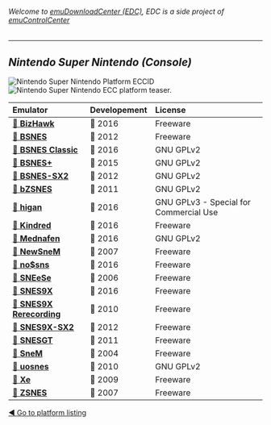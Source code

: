 ###### Welcome to [emuDownloadCenter (EDC)](https://github.com/PhoenixInteractiveNL/emuDownloadCenter/wiki/), EDC is a side project of [emuControlCenter](https://github.com/PhoenixInteractiveNL/emuControlCenter/wiki/)
***
## _Nintendo Super Nintendo (Console)_
![](https://raw.githubusercontent.com/wiki/PhoenixInteractiveNL/emuDownloadCenter/images_platform/ecc_snes_cell.png "Nintendo Super Nintendo Platform ECCID")
![](https://raw.githubusercontent.com/wiki/PhoenixInteractiveNL/emuDownloadCenter/images_platform/ecc_snes_teaser.png "Nintendo Super Nintendo ECC platform teaser.")

| Emulator | Developement | License |
|:---------|:-------------|:--------|
| [:file_folder: **BizHawk**](https://github.com/PhoenixInteractiveNL/emuDownloadCenter/wiki/Emulator-bizhawk#menu) | :large_blue_circle: 2016 | Freeware |
| [:file_folder: **BSNES**](https://github.com/PhoenixInteractiveNL/emuDownloadCenter/wiki/Emulator-bsnes#menu) | :red_circle: 2012 | Freeware |
| [:file_folder: **BSNES Classic**](https://github.com/PhoenixInteractiveNL/emuDownloadCenter/wiki/Emulator-bsnesclassic#menu) | :large_blue_circle: 2016 | GNU GPLv2 |
| [:file_folder: **BSNES+**](https://github.com/PhoenixInteractiveNL/emuDownloadCenter/wiki/Emulator-bsnesplus#menu) | :large_blue_circle: 2015 | GNU GPLv2 |
| [:file_folder: **BSNES-SX2**](https://github.com/PhoenixInteractiveNL/emuDownloadCenter/wiki/Emulator-bsnessx2#menu) | :red_circle: 2012 | GNU GPLv2 |
| [:file_folder: **bZSNES**](https://github.com/PhoenixInteractiveNL/emuDownloadCenter/wiki/Emulator-bzsnes#menu) | :red_circle: 2011 | GNU GPLv2 |
| [:file_folder: **higan**](https://github.com/PhoenixInteractiveNL/emuDownloadCenter/wiki/Emulator-higan#menu) | :large_blue_circle: 2016 | GNU GPLv3 - Special for Commercial Use |
| [:file_folder: **Kindred**](https://github.com/PhoenixInteractiveNL/emuDownloadCenter/wiki/Emulator-kindred#menu) | :large_blue_circle: 2016 | Freeware |
| [:file_folder: **Mednafen**](https://github.com/PhoenixInteractiveNL/emuDownloadCenter/wiki/Emulator-mednafen#menu) | :large_blue_circle: 2016 | GNU GPLv2 |
| [:file_folder: **NewSneM**](https://github.com/PhoenixInteractiveNL/emuDownloadCenter/wiki/Emulator-neusnem#menu) | :red_circle: 2007 | Freeware |
| [:file_folder: **no$sns**](https://github.com/PhoenixInteractiveNL/emuDownloadCenter/wiki/Emulator-nosns#menu) | :large_blue_circle: 2016 | Freeware |
| [:file_folder: **SNEeSe**](https://github.com/PhoenixInteractiveNL/emuDownloadCenter/wiki/Emulator-sneese#menu) | :red_circle: 2006 | Freeware |
| [:file_folder: **SNES9X**](https://github.com/PhoenixInteractiveNL/emuDownloadCenter/wiki/Emulator-snes9x#menu) | :large_blue_circle: 2016 | Freeware |
| [:file_folder: **SNES9X Rerecording**](https://github.com/PhoenixInteractiveNL/emuDownloadCenter/wiki/Emulator-snes9xrr#menu) | :red_circle: 2010 | Freeware |
| [:file_folder: **SNES9X-SX2**](https://github.com/PhoenixInteractiveNL/emuDownloadCenter/wiki/Emulator-snes9xsx2#menu) | :red_circle: 2012 | Freeware |
| [:file_folder: **SNESGT**](https://github.com/PhoenixInteractiveNL/emuDownloadCenter/wiki/Emulator-snesgt#menu) | :red_circle: 2011 | Freeware |
| [:file_folder: **SneM**](https://github.com/PhoenixInteractiveNL/emuDownloadCenter/wiki/Emulator-snem#menu) | :red_circle: 2004 | Freeware |
| [:file_folder: **uosnes**](https://github.com/PhoenixInteractiveNL/emuDownloadCenter/wiki/Emulator-uosnes#menu) | :red_circle: 2010 | GNU GPLv2 |
| [:file_folder: **Xe**](https://github.com/PhoenixInteractiveNL/emuDownloadCenter/wiki/Emulator-xe#menu) | :red_circle: 2009 | Freeware |
| [:file_folder: **ZSNES**](https://github.com/PhoenixInteractiveNL/emuDownloadCenter/wiki/Emulator-zsnes#menu) | :red_circle: 2007 | Freeware |

[:arrow_backward: Go to platform listing](https://github.com/PhoenixInteractiveNL/emuDownloadCenter/wiki/EDC-Platform-List)
